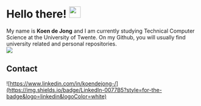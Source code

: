 # Hello there! <img src="https://raw.githubusercontent.com/MartinHeinz/MartinHeinz/master/wave.gif" width="30px">

My name is __Koen de Jong__ and I am currently studying Technical Computer Science at the University of Twente.
On my Github, you will usually find university related and personal repositories.  
![](https://img.shields.io/github/followers/koenjdejong?style=for-the-badge)

## Contact
![https://www.linkedin.com/in/koendejong-/](https://img.shields.io/badge/LinkedIn-0077B5?style=for-the-badge&logo=linkedin&logoColor=white)
